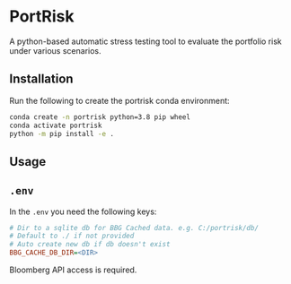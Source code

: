 # PortRisk

A python-based automatic stress testing tool to evaluate the portfolio risk under various scenarios.

## Installation

Run the following to create the portrisk conda environment:

```bash
conda create -n portrisk python=3.8 pip wheel
conda activate portrisk
python -m pip install -e .
```

## Usage


## `.env`

In the `.env` you need the following keys:

```ini
# Dir to a sqlite db for BBG Cached data. e.g. C:/portrisk/db/ 
# Default to ./ if not provided
# Auto create new db if db doesn't exist
BBG_CACHE_DB_DIR=<DIR>
```
Bloomberg API access is required.
